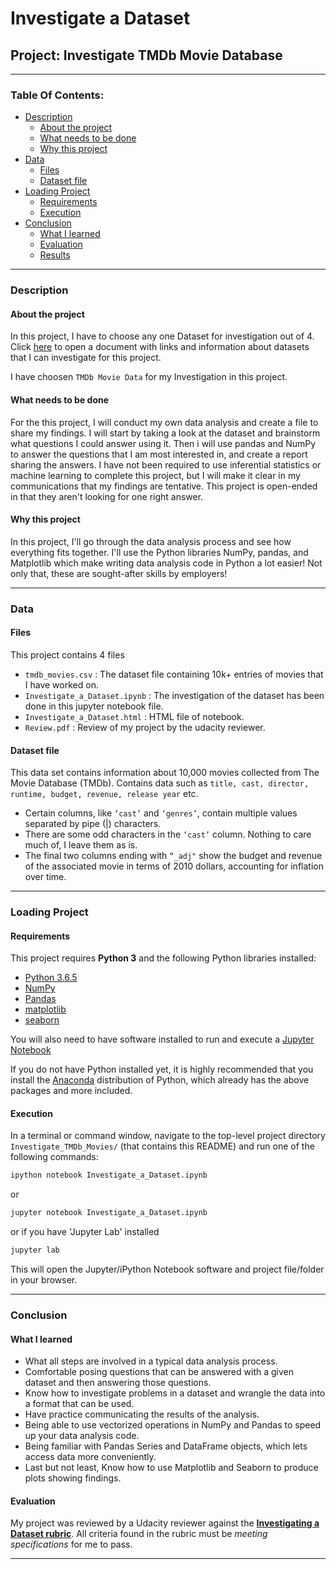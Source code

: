 # Investigate a Dataset
## Project: Investigate TMDb Movie Database 


----

### Table Of Contents:
- [Description](#description)<br>
    - [About the project](#about-the-project)<br>
    - [What needs to be done](#what-needs-to-be-done)<br>
    - [Why this project](#why-this-project)<br>
- [Data](#data)<br>
    - [Files](#files)<br>
    - [Dataset file](#dataset-file)<br>
- [Loading Project](#loading-project)<br>
    - [Requirements](#requirements)<br>
    - [Execution](#execution)<br>
- [Conclusion](#conclusion)<br>
    - [What I learned](#what-i-learned)<br>
    - [Evaluation](#evaluation)<br>
    - [Results](#results)

----


### Description

#### About the project

In this project, I have to choose any one Dataset for investigation out of 4. Click [here](https://docs.google.com/document/d/e/2PACX-1vTlVmknRRnfy_4eTrjw5hYGaiQim5ctr9naaRd4V9du2B5bxpd8FEH3KtDgp8qVekw7Cj1GLk1IXdZi/pub?embedded=True) to open a document with links and information about datasets that I can investigate for this project.

I have choosen `TMDb Movie Data` for my Investigation in this project. 

#### What needs to be done

For the this project, I will conduct my own data analysis and create a file to share my findings. I will start by taking a look at the dataset and brainstorm what questions I could answer using it. Then i will use pandas and NumPy to answer the questions that I am most interested in, and create a report sharing the answers. I have not been required to use inferential statistics or machine learning to complete this project, but I will make it clear in my communications that my findings are tentative. This project is open-ended in that they aren't looking for one right answer.

#### Why this project

In this project, I'll go through the data analysis process and see how everything fits together. I'll use the Python libraries NumPy, pandas, and Matplotlib which make writing data analysis code in Python a lot easier! Not only that, these are sought-after skills by employers!

----

### Data

#### Files

This project contains 4 files
- `tmdb_movies.csv` : The dataset file containing 10k+ entries of movies that I have worked on. 
- `Investigate_a_Dataset.ipynb` : The investigation of the dataset has been done in this jupyter notebook file. 
- `Investigate_a_Dataset.html` :  HTML file of notebook.
- `Review.pdf`  : Review of my project by the udacity reviewer.

#### Dataset file

This data set contains information about 10,000 movies collected from The Movie Database (TMDb). Contains data such as `title, cast, director, runtime, budget, revenue, release year` etc. 
- Certain columns, like `‘cast’` and `‘genres’`, contain multiple values separated by pipe (|) characters.
- There are some odd characters in the `‘cast’` column. Nothing to care much of, I leave them as is.
- The final two columns ending with `“_adj"` show the budget and revenue of the associated movie in terms of 2010 dollars, accounting for inflation over time.

-----

### Loading Project

#### Requirements

This project requires **Python 3** and the following Python libraries installed:

- [Python 3.6.5](https://www.python.org/downloads/release/python-365/)
- [NumPy](http://www.numpy.org/)
- [Pandas](http://pandas.pydata.org)
- [matplotlib](http://matplotlib.org/)
- [seaborn](https://seaborn.pydata.org/installing.html)

You will also need to have software installed to run and execute a [Jupyter Notebook](http://jupyter.org/install)

If you do not have Python installed yet, it is highly recommended that you install the [Anaconda](https://www.anaconda.com/download/) distribution of Python, which already has the above packages and more included. 


#### Execution

In a terminal or command window, navigate to the top-level project directory `Investigate_TMDb_Movies/` (that contains this README) and run one of the following commands:

```bash
ipython notebook Investigate_a_Dataset.ipynb
```  
or
```bash
jupyter notebook Investigate_a_Dataset.ipynb
```

or if you have 'Jupyter Lab' installed
```bash
jupyter lab
```

This will open the Jupyter/iPython Notebook software and project file/folder in your browser.

-----

### Conclusion

#### What I learned

 - What all steps are involved in a typical data analysis process.
 - Comfortable posing questions that can be answered with a given dataset and then answering those questions.
 - Know how to investigate problems in a dataset and wrangle the data into a format that can be used.
 - Have practice communicating the results of the analysis.
 - Being able to use vectorized operations in NumPy and Pandas to speed up your data analysis code.
 - Being familiar with Pandas Series and DataFrame objects, which lets access data more conveniently.
 - Last but not least, Know how to use Matplotlib and Seaborn to produce plots showing findings.
 

#### Evaluation
My project was reviewed by a Udacity reviewer against the **<a href="https://review.udacity.com/#!/rubrics/107/view">Investigating a Dataset rubric</a>**. All criteria found in the rubric must be *meeting specifications* for me to pass.



----
